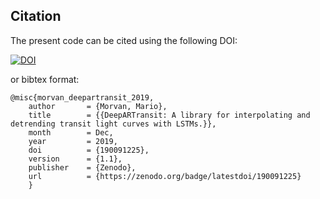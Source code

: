 ## Citation


The present code can be cited using the following DOI: 

[![DOI](https://zenodo.org/badge/190091225.svg)](https://zenodo.org/badge/latestdoi/190091225)

or bibtex format:

    @misc{morvan_deepartransit_2019,
        author       = {Morvan, Mario},
        title        = {{DeepARTransit: A library for interpolating and detrending transit light curves with LSTMs.}},
        month        = Dec,
        year         = 2019,
        doi          = {190091225},
        version      = {1.1},
        publisher    = {Zenodo},
        url          = {https://zenodo.org/badge/latestdoi/190091225}
        }
